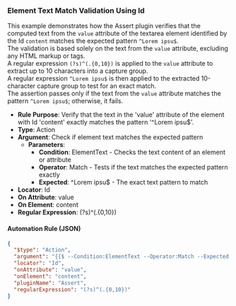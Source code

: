 ### Element Text Match Validation Using Id

This example demonstrates how the Assert plugin verifies that the computed text from the `value` attribute of the textarea element identified by the Id `content` matches the expected pattern `^Lorem ipsu$`.  
The validation is based solely on the text from the `value` attribute, excluding any HTML markup or tags.  
A regular expression `(?s)^(.{0,10})` is applied to the `value` attribute to extract up to 10 characters into a capture group.  
A regular expression `^Lorem ipsu$` is then applied to the extracted 10-character capture group to test for an exact match.  
The assertion passes only if the text from the `value` attribute matches the pattern `^Lorem ipsu$`; otherwise, it fails.

- **Rule Purpose**: Verify that the text in the 'value' attribute of the element with Id 'content' exactly matches the pattern '^Lorem ipsu$'.  
- **Type**: Action  
- **Argument**: Check if element text matches the expected pattern  
  - **Parameters**:  
    - **Condition**: ElementText - Checks the text content of an element or attribute  
    - **Operator**: Match - Tests if the text matches the expected pattern exactly  
    - **Expected**: ^Lorem ipsu$ - The exact text pattern to match  
- **Locator**: Id  
- **On Attribute**: value  
- **On Element**: content  
- **Regular Expression**: (?s)^(.{0,10})

#### Automation Rule (JSON)

```json
{
  "$type": "Action",
  "argument": "{{$ --Condition:ElementText --Operator:Match --Expected:^Lorem ipsu$}}",
  "locator": "Id",
  "onAttribute": "value",
  "onElement": "content",
  "pluginName": "Assert",
  "regularExpression": "(?s)^(.{0,10})"
}
```
